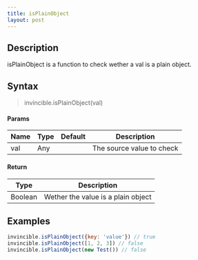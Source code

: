 ```yaml
---
title: isPlainObject
layout: post
---
```


## Description

isPlainObject is a function to check wether a val is a plain object.

## Syntax

> invincible.isPlainObject(val)

#### Params

Name | Type | Default | Description
--- | --- | --- | ---
val | Any | | The source value to check

#### Return

Type | Description
--- | ---
Boolean | Wether the value is a plain object

## Examples

``` js
invincible.isPlainObject({key: 'value'}) // true
invincible.isPlainObject([1, 2, 3]) // false
invincible.isPlainObject(new Test()) // false
```
